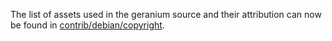 The list of assets used in the geranium source and their attribution can now be found in [contrib/debian/copyright](../contrib/debian/copyright).
